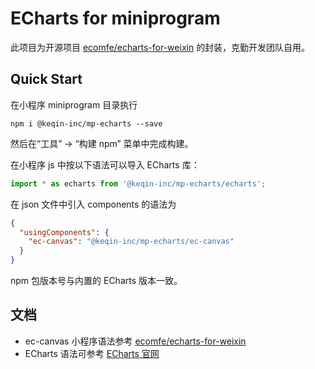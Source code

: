 # ECharts for miniprogram

此项目为开源项目 [ecomfe/echarts-for-weixin](https://github.com/ecomfe/echarts-for-weixin) 的封装，克勤开发团队自用。

## Quick Start

在小程序 miniprogram 目录执行

```shell
npm i @keqin-inc/mp-echarts --save
```

然后在“工具” -> “构建 npm” 菜单中完成构建。

在小程序 js 中按以下语法可以导入 ECharts 库：

```javascript
import * as echarts from '@keqin-inc/mp-echarts/echarts';
```

在 json 文件中引入 components 的语法为

```json
{
  "usingComponents": {
    "ec-canvas": "@keqin-inc/mp-echarts/ec-canvas"
  }
}
```

npm 包版本号与内置的 ECharts 版本一致。

## 文档

- ec-canvas 小程序语法参考 [ecomfe/echarts-for-weixin](https://github.com/ecomfe/echarts-for-weixin) 
- ECharts 语法可参考 [ECharts 官网](https://echarts.apache.org/zh/index.html)

